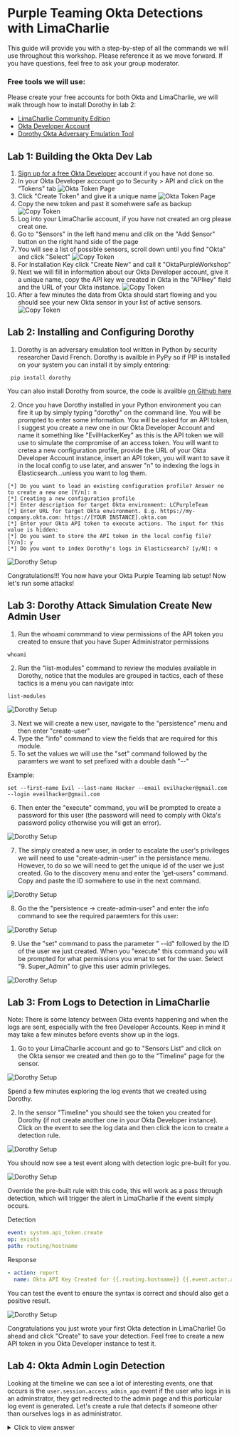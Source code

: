 # Purple Teaming Okta Detections with LimaCharlie

This guide will provide you with a step-by-step of all the commands we will use throughout this workshop. Please reference it as we move forward. If you have questions, feel free to ask your group moderator.

### Free tools we will use:

Please create your free accounts for both Okta and LimaCharlie, we will walk through how to install Dorothy in lab 2:

- [LimaCharlie Community Edition](https://free.limacharlie.io/)
- [Okta Developer Account](https://developer.okta.com/signup/)
- [Dorothy Okta Adversary Emulation Tool](https://github.com/elastic/dorothy)

## Lab 1: Building the Okta Dev Lab

1. [Sign up for a free Okta Developer](https://developer.okta.com/signup/) account if you have not done so.
2. In your Okta Developer acccount go to Security > API and click on the "Tokens" tab
![Okta Token Page](/img/okta1.png)
3. Click "Create Token" and give it a unique name
![Okta Token Page](/img/okta2.png)
4. Copy the new token and past it somehwere safe as backup
![Copy Token](/img/okta3a.png)
5. Log into your LimaCharlie account, if you have not created an org please creat one.
6. Go to "Sensors" in the left hand menu and clik on the "Add Sensor" button on the right hand side of the page
7. You will see a list of possible sensors, scroll down until you find "Okta" and click "Select"
![Copy Token](/img/lcokta0.png)
8. For Installation Key click "Create New" and call it "OktaPurpleWorkshop"
9. Next we will fill in information about our Okta Developer account, give it a unique name, copy the API key we created in Okta in the "APIkey" field and the URL of your Okta instance. 
![Copy Token](/img/lcokta1.png)
10. After a few minutes the data from Okta should start flowing and you should see your new Okta sensor in your list of active sensors.
![Copy Token](/img/lcokta2.png)

## Lab 2: Installing and Configuring Dorothy

1. Dorothy is an adversary emulation tool written in Python by security researcher David French. Dorothy is availble in PyPy so if PIP is installed on your system you can install it by simply entering: 

```
 pip install dorothy
```

You can also install Dorothy from source, the code is availble [on Github here](https://github.com/elastic/dorothy)

2. Once you have Dorothy installed in your Python environment you can fire it up by simply typing "dorothy" on the command line. 
You will be prompted to enter some information. You will be asked for an API token, I suggest you create a new one in our Okta Developer Account and name it something like "EvilHackerKey" as this is the API token we will use to simulate the compromise of an access token. You will want to cretea a new configuration profile, provide the URL of your Okta Developer Account instance, insert an API token, you will want to save it in the local config to use later, and answer "n" to indexing the logs in Elasticsearch...unless you want to log them. 

```
[*] Do you want to load an existing configuration profile? Answer no to create a new one [Y/n]: n
[*] Creating a new configuration profile
[*] Enter description for target Okta environment: LCPurpleTeam
[*] Enter URL for target Okta environment. E.g. https://my-company.okta.com: https://[YOUR INSTANCE].okta.com
[*] Enter your Okta API token to execute actions. The input for this value is hidden: 
[*] Do you want to store the API token in the local config file? [Y/n]: y
[*] Do you want to index Dorothy's logs in Elasticsearch? [y/N]: n
```

![Dorothy Setup](/img/dorothy1.png)

Congratulations!!! You now have your Okta Purple Teaming lab setup! Now let's run some attacks! 


## Lab 3: Dorothy Attack Simulation Create New Admin User

1. Run the whoami commmand to view permissions of the API token you created to ensure that you have Super Administrator permissions
```
whoami
```
2. Run the "list-modules" command to review the modules available in Dorothy, notice that the modules are grouped in tactics, each of these tactics is a menu you can navigate into:
```
list-modules
```
![Dorothy Setup](/img/dorothy2.png)

3. Next we will create a new user, navigate to the "persistence" menu and then enter "create-user"
4. Type the "info" command to view the fields that are required for this module. 
5. To set the values we will use the "set" command followed by the paramters we want to set prefixed with a double dash "--"

Example: 
```
set --first-name Evil --last-name Hacker --email evilhacker@gmail.com --login eveilhacker@gmail.com
```
6. Then enter the "execute" command, you will be prompted to create a password for this user (the password will need to comply with Okta's password policy otherwise you will get an error).

![Dorothy Setup](/img/dorothy3.png)

7. The simply created a new user, in order to escalate the user's privileges we will need to use "create-admin-user" in the persistance menu. However, to do so we will need to get the unique id of the user we just created. Go to the discovery menu and enter the 'get-users" command. Copy and paste the ID somwhere to use in the next command.

![Dorothy Setup](/img/dorothy_get_users.png)

8. Go the the "persistence -> create-admin-user" and enter the info command to see the required paraemters for this user: 

![Dorothy Setup](/img/create_admin_user1.png)

9. Use the "set" command to pass the parameter " --id" followed by the ID of the user we just created. When you "execute" this command you will be prompted for what permissions you wnat to set for the user. Select "9. Super_Admin" to give this user admin privileges.

![Dorothy Setup](/img/create_admin_user2.png)

## Lab 3: From Logs to Detection in LimaCharlie 

Note: There is some latency between Okta events happening and when the logs are sent, especially with the free Developer Accounts. Keep in mind it may take a few minutes before events show up in the logs. 

1. Go to your LimaCharlie account and go to "Sensors List" and click on the Okta sensor we created and then go to the "Timeline" page for the sensor. 

![Dorothy Setup](/img/okta_sensor_timeline.png)

Spend a few minutes exploring the log events that we created using Dorothy. 

2. In the sensor "Timeline" you should see the token you created for Dorothy (if not create another one in your Okta Developer instance). Click on the event to see the log data and then click the icon to create a detection rule.

![Dorothy Setup](/img/okta_token_1.png)

You should now see a test event along with detection logic pre-built for you. 

![Dorothy Setup](/img/okta_token_2.png)

Override the pre-built rule with this code, this will work as a pass through detection, which will trigger the alert in LimaCharlie if the event simply occurs. 

Detection
``` yaml
event: system.api_token.create
op: exists
path: routing/hostname
```

Response
``` yaml
- action: report
  name: Okta API Key Created for {{.routing.hostname}} {{.event.actor.alternateID}}
```

You can test the event to ensure the syntax is correct and should also get a positive result. 

![Dorothy Setup](/img/okta_token_3.png)

Congratulations you just wrote your first Okta detection in LimaCharlie! Go ahead and click "Create" to save your detection. Feel free to create a new API token in you Okta Developer instance to test it. 

## Lab 4: Okta Admin Login Detection

Looking at the timeline we can see a lot of interesting events, one that occurs is the ```user.session.access_admin_app``` event if the user who logs in is an adminstrator, they get redirected to the admin page and this particular log event is generated. Let's create a rule that detects if someone other than ourselves logs in as administrator. 

<details>
<summary>Click to view answer</summary>

Detection

``` yaml

event: user.session.access_admin_app
op: and
rules:
  - not: true
    op: is
    path: event/actor/alternateId
    value: ken@cybersecurity.io
  - op: exists
    path: routing/hostname
```

Response

``` yaml

- action: report
  name: Unauthorized Okta Admin Access Page on {{.routing.hostname}} by {{.event.actor.alternateID}}
```
</details>
